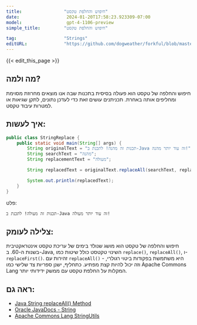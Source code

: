 ```yaml
---
title:                "חיפוש והחלפת טקסט"
date:                  2024-01-20T17:58:23.923309-07:00
model:                 gpt-4-1106-preview
simple_title:         "חיפוש והחלפת טקסט"

tag:                  "Strings"
editURL:              "https://github.com/dogweather/forkful/blob/master/content/he/java/searching-and-replacing-text.md"
---
```


{{< edit_this_page >}}

## מה ולמה?
חיפוש והחלפה של טקסט הוא פעולה בסיסית בתכנות שבה אנו מוצאים מחרוזת מסוימת ומחליפים אותה באחרת. תכניתנים עושים זאת כדי לעדכן נתונים, לתקן שגיאות או למטרות עיבוד טקסט.

## איך לעשות:
```Java
public class StringReplace {
    public static void main(String[] args) {
        String originalText = "תכנות זה מהנה! לתכנת ב-Java זה עוד יותר מהנה!";
        String searchText = "מהנה";
        String replacementText = "מעולה";

        String replacedText = originalText.replaceAll(searchText, replacementText);

        System.out.println(replacedText);
    }
}
```
פלט:
```
תכנות זה מעולה! לתכנת ב-Java זה עוד יותר מעולה!
```

## צלילה לעומק:
חיפוש והחלפה של טקסט הוא מושג שנולד בימים של עריכת טקסט אינטראקטיבית בשנות ה-60. ב-Java, השינוי טקטסט כולל שיטות כמו `replace()`, `replaceAll()`, ו-`replaceFirst()`. זהירות עם `replaceAll()` - היא משתמשת בפקודות ביטוי רגולרי, וזה יכול להיות קצת מפתיע. כתחליף, ישנן ספריות צד שלישי כמו Apache Commons Lang המקלות על החלפת טקסט עם ממשק ידידותי יותר.

## ראה גם:
- [Java String replaceAll() Method](https://www.javatpoint.com/java-string-replaceall)
- [Oracle JavaDocs - String](https://docs.oracle.com/en/java/javase/17/docs/api/java.base/java/lang/String.html)
- [Apache Commons Lang StringUtils](https://commons.apache.org/proper/commons-lang/javadocs/api-release/org/apache/commons/lang3/StringUtils.html)
